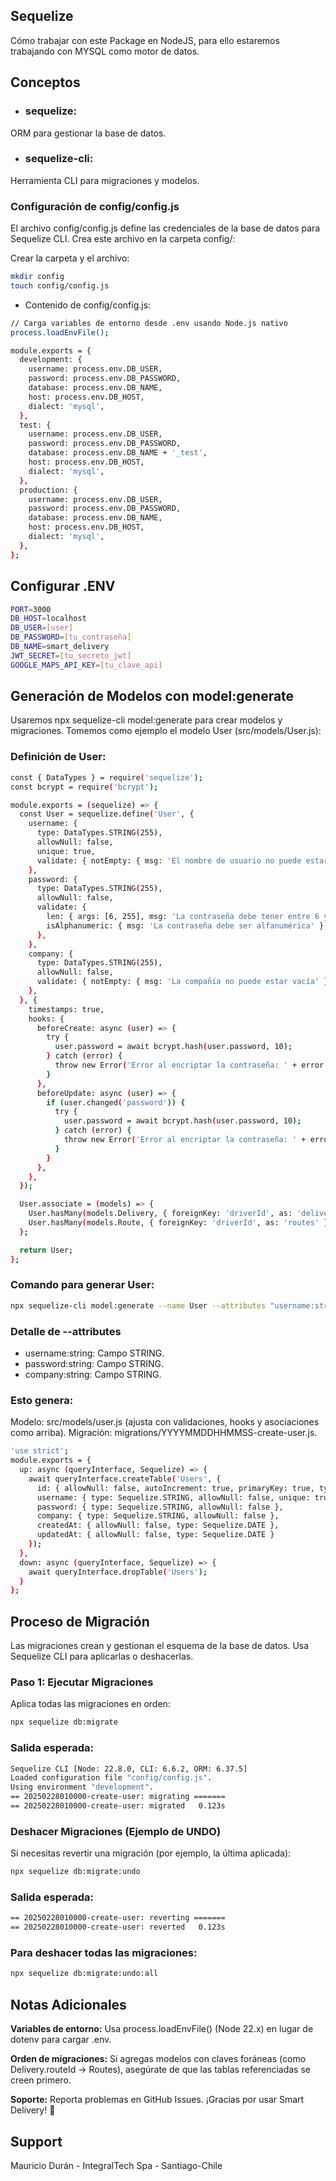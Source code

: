 
## Sequelize

Cómo trabajar con este Package en NodeJS, para ello estaremos trabajando con MYSQL como motor de datos.


## Conceptos

- ### sequelize: 
ORM para gestionar la base de datos.
- ### sequelize-cli: 
Herramienta CLI para migraciones y modelos.

### Configuración de config/config.js
El archivo config/config.js define las credenciales de la base de datos para Sequelize CLI. Crea este archivo en la carpeta config/:

Crear la carpeta y el archivo:


```bash
mkdir config
touch config/config.js
```
- Contenido de config/config.js:

```bash
// Carga variables de entorno desde .env usando Node.js nativo
process.loadEnvFile();

module.exports = {
  development: {
    username: process.env.DB_USER,
    password: process.env.DB_PASSWORD,
    database: process.env.DB_NAME,
    host: process.env.DB_HOST,
    dialect: 'mysql',
  },
  test: {
    username: process.env.DB_USER,
    password: process.env.DB_PASSWORD,
    database: process.env.DB_NAME + '_test',
    host: process.env.DB_HOST,
    dialect: 'mysql',
  },
  production: {
    username: process.env.DB_USER,
    password: process.env.DB_PASSWORD,
    database: process.env.DB_NAME,
    host: process.env.DB_HOST,
    dialect: 'mysql',
  },
};
```

## Configurar .ENV 

```bash
PORT=3000
DB_HOST=localhost
DB_USER=[user]
DB_PASSWORD=[tu_contraseña]
DB_NAME=smart_delivery
JWT_SECRET=[tu_secreto_jwt]
GOOGLE_MAPS_API_KEY=[tu_clave_api]
```

## Generación de Modelos con model:generate

Usaremos npx sequelize-cli model:generate para crear modelos y migraciones. Tomemos como ejemplo el modelo User (src/models/User.js):

### Definición de User:

```bash
const { DataTypes } = require('sequelize');
const bcrypt = require('bcrypt');

module.exports = (sequelize) => {
  const User = sequelize.define('User', {
    username: {
      type: DataTypes.STRING(255),
      allowNull: false,
      unique: true,
      validate: { notEmpty: { msg: 'El nombre de usuario no puede estar vacío' } },
    },
    password: {
      type: DataTypes.STRING(255),
      allowNull: false,
      validate: {
        len: { args: [6, 255], msg: 'La contraseña debe tener entre 6 y 255 caracteres' },
        isAlphanumeric: { msg: 'La contraseña debe ser alfanumérica' },
      },
    },
    company: {
      type: DataTypes.STRING(255),
      allowNull: false,
      validate: { notEmpty: { msg: 'La compañía no puede estar vacía' } },
    },
  }, {
    timestamps: true,
    hooks: {
      beforeCreate: async (user) => {
        try {
          user.password = await bcrypt.hash(user.password, 10);
        } catch (error) {
          throw new Error('Error al encriptar la contraseña: ' + error.message);
        }
      },
      beforeUpdate: async (user) => {
        if (user.changed('password')) {
          try {
            user.password = await bcrypt.hash(user.password, 10);
          } catch (error) {
            throw new Error('Error al encriptar la contraseña: ' + error.message);
          }
        }
      },
    },
  });

  User.associate = (models) => {
    User.hasMany(models.Delivery, { foreignKey: 'driverId', as: 'deliveries' });
    User.hasMany(models.Route, { foreignKey: 'driverId', as: 'routes' });
  };

  return User;
};

```

### Comando para generar User:

```bash
npx sequelize-cli model:generate --name User --attributes "username:string,password:string,company:string"

```
### Detalle de --attributes

- username:string: Campo STRING.
- password:string: Campo STRING.
- company:string: Campo STRING.

### Esto genera:

Modelo: src/models/user.js (ajusta con validaciones, hooks y asociaciones como arriba).
Migración: migrations/YYYYMMDDHHMMSS-create-user.js.

```bash
'use strict';
module.exports = {
  up: async (queryInterface, Sequelize) => {
    await queryInterface.createTable('Users', {
      id: { allowNull: false, autoIncrement: true, primaryKey: true, type: Sequelize.INTEGER },
      username: { type: Sequelize.STRING, allowNull: false, unique: true },
      password: { type: Sequelize.STRING, allowNull: false },
      company: { type: Sequelize.STRING, allowNull: false },
      createdAt: { allowNull: false, type: Sequelize.DATE },
      updatedAt: { allowNull: false, type: Sequelize.DATE }
    });
  },
  down: async (queryInterface, Sequelize) => {
    await queryInterface.dropTable('Users');
  }
};

```

## Proceso de Migración

Las migraciones crean y gestionan el esquema de la base de datos. Usa Sequelize CLI para aplicarlas o deshacerlas.

### Paso 1: Ejecutar Migraciones
Aplica todas las migraciones en orden:

```bash
npx sequelize db:migrate

```

### Salida esperada:

```bash
Sequelize CLI [Node: 22.8.0, CLI: 6.6.2, ORM: 6.37.5]
Loaded configuration file "config/config.js".
Using environment "development".
== 20250228010000-create-user: migrating =======
== 20250228010000-create-user: migrated   0.123s

```
### Deshacer Migraciones (Ejemplo de UNDO)
Si necesitas revertir una migración (por ejemplo, la última aplicada):

```bash
npx sequelize db:migrate:undo

```
### Salida esperada:

```bash
== 20250228010000-create-user: reverting =======
== 20250228010000-create-user: reverted   0.123s
```

### Para deshacer todas las migraciones:

```bash
npx sequelize db:migrate:undo:all
```


## Notas Adicionales

**Variables de entorno:** Usa process.loadEnvFile() (Node 22.x) en lugar de dotenv para cargar .env.

**Orden de migraciones:** Si agregas modelos con claves foráneas (como Delivery.routeId → Routes), asegúrate de que las tablas referenciadas se creen primero.

**Soporte:** Reporta problemas en GitHub Issues.
¡Gracias por usar Smart Delivery! 🚚




## Support

Mauricio Durán - IntegralTech Spa - Santiago-Chile

